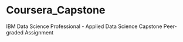 # Coursera_Capstone
IBM Data Science Professional - Applied Data Science Capstone Peer-graded Assignment

